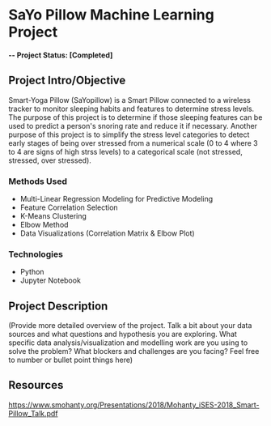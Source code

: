 # SaYo Pillow Machine Learning Project


#### -- Project Status: [Completed]

## Project Intro/Objective
Smart-Yoga Pillow (SaYopillow) is a Smart Pillow connected to a wireless tracker to monitor sleeping habits and features to determine stress levels.
The purpose of this project is to determine if those sleeping features can be used to predict a person's snoring rate and reduce it if necessary.
Another purpose of this project is to simplify the stress level categories to detect early stages of being over stressed
from a numerical scale (0 to 4 where 3 to 4 are signs of high strss levels) to a categorical scale (not stressed, stressed, over stressed).

### Methods Used
* Multi-Linear Regression Modeling for Predictive Modeling
* Feature Correlation Selection
* K-Means Clustering 
* Elbow Method
* Data Visualizations (Correlation Matrix & Elbow Plot)

### Technologies 
* Python
* Jupyter Notebook


## Project Description
(Provide more detailed overview of the project.  Talk a bit about your data sources and what questions and hypothesis you are exploring. What specific data analysis/visualization and modelling work are you using to solve the problem? What blockers and challenges are you facing?  Feel free to number or bullet point things here)


## Resources

https://www.smohanty.org/Presentations/2018/Mohanty_iSES-2018_Smart-Pillow_Talk.pdf
